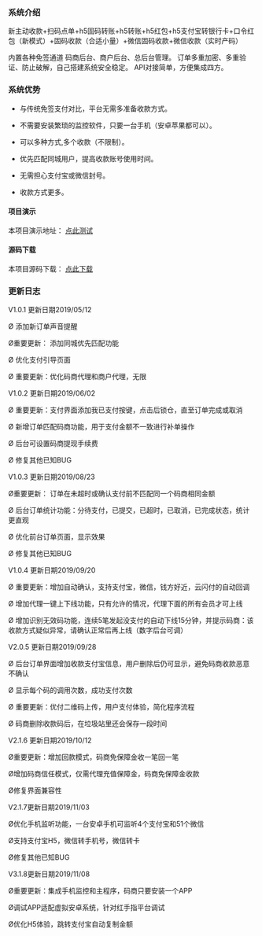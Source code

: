 ### 系统介绍  
新主动收款+扫码点单+h5固码转账+h5转账+h5红包+h5支付宝转银行卡+口令红包（新模式）+固码收款（合适小量）+微信固码收款+微信收款（实时产码）

内置各种免签通道 
码商后台、商户后台、总后台管理。
订单多重加密、多重验证、防止破解，自己搭建系统安全稳定。
API对接简单，方便集成四方。

### 系统优势

- 与传统免签支付对比，平台无需多准备收款方式。

- 不需要安装繁琐的监控软件，只要一台手机（安卓苹果都可以）。

- 可以多种方式,多个收款（不限制）。

- 优先匹配同城用户，提高收款账号使用时间。

- 无需担心支付宝或微信封号。

- 收款方式更多。

#### 项目演示

本项目演示地址： [点此测试](https://mbpay.goodqp.com/)

#### 源码下载

本项目源码下载： [点此下载](https://mbpay.goodqp.com/)

### 更新日志

V1.0.1 更新日期2019/05/12

Ø 添加新订单声音提醒

Ø重要更新： 添加同城优先匹配功能

Ø 优化支付引导页面

Ø 重要更新：优化码商代理和商户代理，无限

V1.0.2 更新日期2019/06/02

Ø 重要更新：支付界面添加我已支付按键，点击后锁仓，直至订单完成或取消

Ø 新增订单匹配码商功能，用于支付金额不一致进行补单操作

Ø 后台可设置码商提现手续费

Ø 修复其他已知BUG

V1.0.3 更新日期2019/08/23

Ø重要更新： 订单在未超时或确认支付前不匹配同一个码商相同金额

Ø 后台订单统计功能：分待支付，已提交，已超时，已取消，已完成状态，统计更直观

Ø 优化前台订单页面，显示效果

Ø 修复其他已知BUG

V1.0.4 更新日期2019/09/20

Ø 重要更新：增加自动确认，支持支付宝，微信，钱方好近，云闪付的自动回调

Ø 增加代理一键上下线功能，只有允许的情况，代理下面的所有会员才可上线

Ø 增加识别无效码功能，连续5笔发起没支付的自动下线15分钟，并提示码商：该收款方式疑似异常，请确认正常后再上线（数字后台可调）

V2.0.5 更新日期2019/09/28

Ø 后台订单界面增加收款支付宝信息，用户删除后仍可显示，避免码商收款恶意不确认

Ø 显示每个码的调用次数，成功支付次数

Ø 重要更新：优付二维码上传，用户支付体验，简化程序流程

Ø 码商删除收款码后，在垃圾站里还会保存一段时间

V2.1.6 更新日期2019/10/12

Ø重要更新：增加回款模式，码商免保障金收一笔回一笔

Ø增加码商信任模式，仅需代理充值保障金，码商免保障金收款

Ø修复界面兼容性

V2.1.7更新日期2019/11/03

Ø优化手机监听功能，一台安卓手机可监听4个支付宝和51个微信

Ø支持支付宝H5，微信转手机号，微信转卡

Ø修复其他已知BUG

V3.1.8更新日期2019/11/08

Ø重要更新：集成手机监控和主程序，码商只要安装一个APP

Ø调试APP适配虚拟安卓系统，针对红手指平台调试

Ø优化H5体验，跳转支付宝自动复制金额

